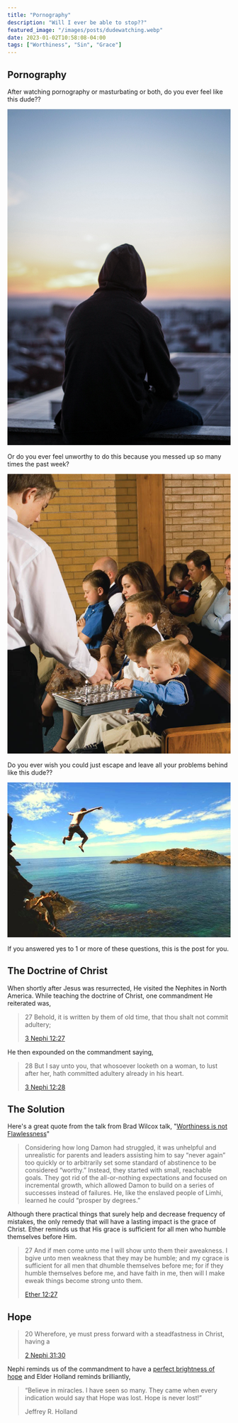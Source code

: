 ```yaml
---
title: "Pornography"
description: "Will I ever be able to stop??"
featured_image: "/images/posts/dudewatching.webp"
date: 2023-01-02T10:58:08-04:00
tags: ["Worthiness", "Sin", "Grace"]
---
```



## Pornography

After watching pornography or masturbating or both, do you ever feel like this dude??

![yo!!](/images/posts/sad.jpeg)


Or do you ever feel unworthy to do this because you messed up so many times the past week?

![yo!!](/images/posts/sacrament.jpg)

Do you ever wish you could just escape and leave all your problems behind like this dude??

![poopypoopy](/images/posts/escape.jpg)


If you answered yes to 1 or more of these questions, this is the post for you.



## The Doctrine of Christ

When shortly after Jesus was resurrected, He visited the Nephites in North America. While teaching the doctrine of Christ, one commandment He reiterated was, 

> 27 Behold, it is written by them of old time, that thou shalt not commit adultery;
> 
> [3 Nephi 12:27](https://www.churchofjesuschrist.org/study/scriptures/bofm/3-ne/12?lang=eng&id=27#p27)

He then expounded on the commandment saying, 

> 28 But I say unto you, that whosoever looketh on a woman, to lust after her, hath committed adultery already in his heart.
> 
> [3 Nephi 12:28](https://www.churchofjesuschrist.org/study/scriptures/bofm/3-ne/12?lang=eng&id=28#p28)


## The Solution

Here's a great quote from the talk from Brad Wilcox talk, "[Worthiness is not Flawlessness](https://www.churchofjesuschrist.org/study/general-conference/2021/10/35wilcox?lang=eng)"

> Considering how long Damon had struggled, it was unhelpful and unrealistic for parents and leaders assisting him to say “never again” too quickly or to arbitrarily set some standard of abstinence to be considered “worthy.” Instead, they started with small, reachable goals. They got rid of the all-or-nothing expectations and focused on incremental growth, which allowed Damon to build on a series of successes instead of failures. He, like the enslaved people of Limhi, learned he could “prosper by degrees.”


Although there practical things that surely help and decrease frequency of mistakes, the only remedy that will have a lasting impact is the grace of Christ. Ether reminds us that His grace is sufficient for all men who humble themselves before Him. 

> 27 And if men come unto me I will show unto them their aweakness. I bgive unto men weakness that they may be humble; and my cgrace is sufficient for all men that dhumble themselves before me; for if they humble themselves before me, and have faith in me, then will I make eweak things become strong unto them.
> 
> [Ether 12:27](https://www.churchofjesuschrist.org/study/scriptures/bofm/ether/12?lang=eng&id=27#p27)


## Hope

> 20 Wherefore, ye must press forward with a steadfastness in Christ, having a 
> 
> [2 Nephi 31:30]()

Nephi reminds us of the commandment to have a [perfect brightness of hope](https://www.churchofjesuschrist.org/study/scriptures/bofm/2-ne/31?lang=eng&id=20#p20) and Elder Holland reminds brilliantly,

> “Believe in miracles. I have seen so many. They came when every indication would say that Hope was lost. Hope is never lost!”
> 
> Jeffrey R. Holland

<!-- git add .
git commit -m "swag"
git push -->